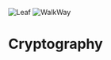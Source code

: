 ![Leaf](https://user-images.githubusercontent.com/105421631/168491184-7d5c734b-2cfc-4056-acec-e95064ad0156.jpg)
![WalkWay](https://user-images.githubusercontent.com/105421631/168491191-0f90d7a7-568a-4e99-8a93-6a226837368d.jpg)
# Cryptography

